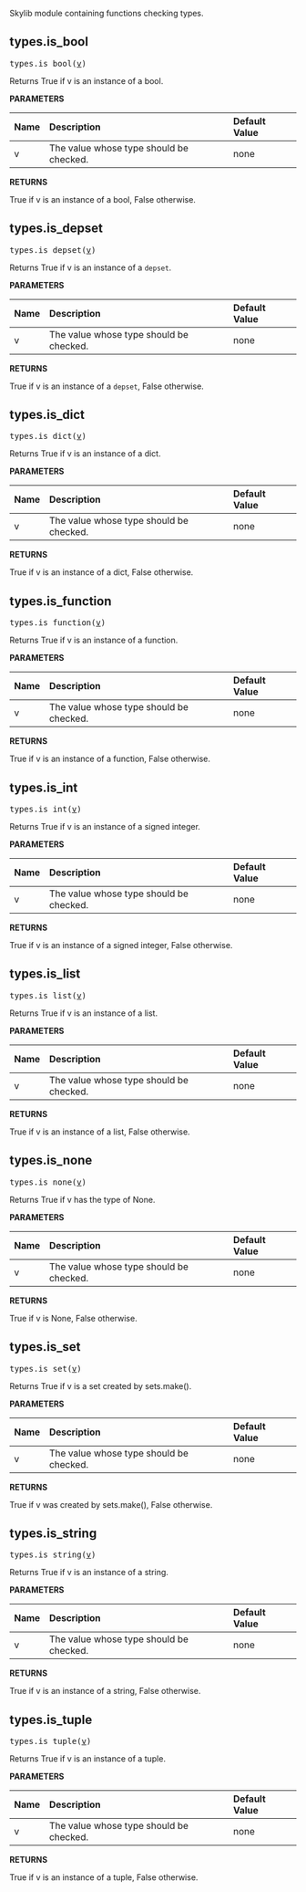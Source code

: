 <!-- Generated with Stardoc: http://skydoc.bazel.build -->

Skylib module containing functions checking types.

<a id="types.is_bool"></a>

## types.is_bool

<pre>
types.is_bool(<a href="#types.is_bool-v">v</a>)
</pre>

Returns True if v is an instance of a bool.

**PARAMETERS**


| Name  | Description | Default Value |
| :------------- | :------------- | :------------- |
| <a id="types.is_bool-v"></a>v |  The value whose type should be checked.   |  none |

**RETURNS**

True if v is an instance of a bool, False otherwise.


<a id="types.is_depset"></a>

## types.is_depset

<pre>
types.is_depset(<a href="#types.is_depset-v">v</a>)
</pre>

Returns True if v is an instance of a `depset`.

**PARAMETERS**


| Name  | Description | Default Value |
| :------------- | :------------- | :------------- |
| <a id="types.is_depset-v"></a>v |  The value whose type should be checked.   |  none |

**RETURNS**

True if v is an instance of a `depset`, False otherwise.


<a id="types.is_dict"></a>

## types.is_dict

<pre>
types.is_dict(<a href="#types.is_dict-v">v</a>)
</pre>

Returns True if v is an instance of a dict.

**PARAMETERS**


| Name  | Description | Default Value |
| :------------- | :------------- | :------------- |
| <a id="types.is_dict-v"></a>v |  The value whose type should be checked.   |  none |

**RETURNS**

True if v is an instance of a dict, False otherwise.


<a id="types.is_function"></a>

## types.is_function

<pre>
types.is_function(<a href="#types.is_function-v">v</a>)
</pre>

Returns True if v is an instance of a function.

**PARAMETERS**


| Name  | Description | Default Value |
| :------------- | :------------- | :------------- |
| <a id="types.is_function-v"></a>v |  The value whose type should be checked.   |  none |

**RETURNS**

True if v is an instance of a function, False otherwise.


<a id="types.is_int"></a>

## types.is_int

<pre>
types.is_int(<a href="#types.is_int-v">v</a>)
</pre>

Returns True if v is an instance of a signed integer.

**PARAMETERS**


| Name  | Description | Default Value |
| :------------- | :------------- | :------------- |
| <a id="types.is_int-v"></a>v |  The value whose type should be checked.   |  none |

**RETURNS**

True if v is an instance of a signed integer, False otherwise.


<a id="types.is_list"></a>

## types.is_list

<pre>
types.is_list(<a href="#types.is_list-v">v</a>)
</pre>

Returns True if v is an instance of a list.

**PARAMETERS**


| Name  | Description | Default Value |
| :------------- | :------------- | :------------- |
| <a id="types.is_list-v"></a>v |  The value whose type should be checked.   |  none |

**RETURNS**

True if v is an instance of a list, False otherwise.


<a id="types.is_none"></a>

## types.is_none

<pre>
types.is_none(<a href="#types.is_none-v">v</a>)
</pre>

Returns True if v has the type of None.

**PARAMETERS**


| Name  | Description | Default Value |
| :------------- | :------------- | :------------- |
| <a id="types.is_none-v"></a>v |  The value whose type should be checked.   |  none |

**RETURNS**

True if v is None, False otherwise.


<a id="types.is_set"></a>

## types.is_set

<pre>
types.is_set(<a href="#types.is_set-v">v</a>)
</pre>

Returns True if v is a set created by sets.make().

**PARAMETERS**


| Name  | Description | Default Value |
| :------------- | :------------- | :------------- |
| <a id="types.is_set-v"></a>v |  The value whose type should be checked.   |  none |

**RETURNS**

True if v was created by sets.make(), False otherwise.


<a id="types.is_string"></a>

## types.is_string

<pre>
types.is_string(<a href="#types.is_string-v">v</a>)
</pre>

Returns True if v is an instance of a string.

**PARAMETERS**


| Name  | Description | Default Value |
| :------------- | :------------- | :------------- |
| <a id="types.is_string-v"></a>v |  The value whose type should be checked.   |  none |

**RETURNS**

True if v is an instance of a string, False otherwise.


<a id="types.is_tuple"></a>

## types.is_tuple

<pre>
types.is_tuple(<a href="#types.is_tuple-v">v</a>)
</pre>

Returns True if v is an instance of a tuple.

**PARAMETERS**


| Name  | Description | Default Value |
| :------------- | :------------- | :------------- |
| <a id="types.is_tuple-v"></a>v |  The value whose type should be checked.   |  none |

**RETURNS**

True if v is an instance of a tuple, False otherwise.


